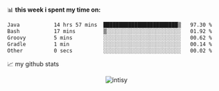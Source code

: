 📊 **this week i spent my time on:**
<!--START_SECTION:waka-->

```txt
Java           14 hrs 57 mins  ████████████████████████▒   97.30 %
Bash           17 mins         ▒░░░░░░░░░░░░░░░░░░░░░░░░   01.92 %
Groovy         5 mins          ░░░░░░░░░░░░░░░░░░░░░░░░░   00.62 %
Gradle         1 min           ░░░░░░░░░░░░░░░░░░░░░░░░░   00.14 %
Other          0 secs          ░░░░░░░░░░░░░░░░░░░░░░░░░   00.02 %
```

<!--END_SECTION:waka-->


📈 my github stats

<p align="center"> <img src="https://github-readme-stats.vercel.app/api?username=intisy&show_icons=true&theme=gotham" alt="intisy" />




